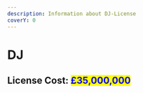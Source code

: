 ```yaml
---
description: Information about DJ-License
coverY: 0
---
```


# DJ

## License Cost: <mark style="color:blue;">£35,000,000</mark>
